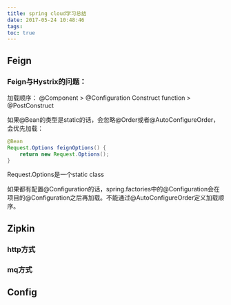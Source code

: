 ```yaml
---
title: spring cloud学习总结
date: 2017-05-24 10:48:46
tags:
toc: true
---
```



<!-- more -->
## Feign

### Feign与Hystrix的问题：
加载顺序：
@Component > @Configuration
Construct function > @PostConstruct

如果@Bean的类型是static的话，会忽略@Order或者@AutoConfigureOrder，会优先加载：
```java
@Bean
Request.Options feignOptions() {
    return new Request.Options();
}
```

Request.Options是一个static class

如果都有配置@Configuration的话，spring.factories中的@Configuration会在项目的@Configuration之后再加载。不能通过@AutoConfigureOrder定义加载顺序。

## Zipkin

### http方式

### mq方式

## Config